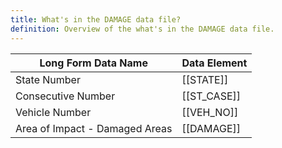 ```yaml
---
title: What's in the DAMAGE data file?
definition: Overview of the what's in the DAMAGE data file.
---
```


| Long Form Data Name            | Data Element |
| ------------------------------ | ------------ |
| State Number                   | [[STATE]]    |
| Consecutive Number             | [[ST_CASE]]  |
| Vehicle Number                 | [[VEH_NO]]   |
| Area of Impact - Damaged Areas | [[DAMAGE]]   |
